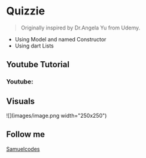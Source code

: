 # Quizzie

> Originally inspired by Dr.Angela Yu from Udemy. 
- Using Model and named Constructor 
- Using dart Lists

## Youtube Tutorial
### Youtube: 

## Visuals

![](images/image.png width="250x250")

## Follow me 
[Samuelcodes](https://www.instagram.com/samuelcodes)
